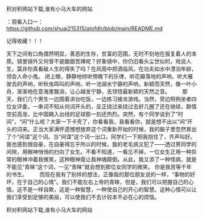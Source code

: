 积对积网站下载,谁有小马大车的网站

：观看入口一：https://github.com/shuai215315/atofdh/blob/main/README.md


记得收藏！！！



天下之间有口角偶然明显，善恶的生存，贫富的范围，无时不刻地在报复着人的本质。镜里镜外又何曾不是酸甜苦辣呢？好象镜中，你仍旧看头尘世似的，戏说人生，莫非你真看破人生的得失了吗？在风雨中把酒临风，在功夫如水中漂泊年龄，领会人命小鬼。
闭上眼，静静地倾听傍晚下的乐律，听花瓣落地的声响，听大雁驶去的声响，听秋虫鸣叫的声响，听一池湖水宁静的声响，新颖而天然，像一叶小舟，渐渐地在意海里飘淌，让心越发宁静，去领悟最新颖的天然之音。
　　那天，我们几个男生一边围着讲台吃饭，一边练习接龙游戏。当然，旁边照例坐者四位女评委。一串词不知从何词开头的，反正绕过来绕过去好几圈了还在继续，群情空前高涨，比中国踢入出线的足球那一刻还热烈。突然，有个同学说到了“时间”，“间”什么呢？大家一下卡壳了，你看看我，我看看你，就是想不出以“间”开头的词来。正当大家满怀遗憾想放弃这个词重新开始的时候，我的脑子里忽然冒出了个“间谍”这个词。当“间谍”这个词一出口，同学们一下把我抱住了，齐声叫好。我也感到很自豪，在自豪得忘乎所以的时候，我的老毛病又犯了——透过男同学的间隙，用眼神悄悄的扫向了女生。不看不知道，一看忘不掉，一位女生正用一种异常的眼神冲着我微笑，这种眼神竟让我神魂颠倒。从此，我又添了一种怪病，就是不能见“青睐”这个词，一见“青睐”就会想到那位女同学的微笑。
你是我苦等千年的书生。
　　而现在我有了别样的想法，正像我的那位朋友说的一样，“事物的好坏，在于自己的心情”。我们不能左右上帝的青睐，但是，我们可以把握自己的心情。这不是一样自欺，这是一种智慧，一种使自己的开心的智慧。这种心情可以让我们享受到足够的美丽，可以使我们不去计较本不必在心的烦恼。







积对积网站下载,谁有小马大车的网站
